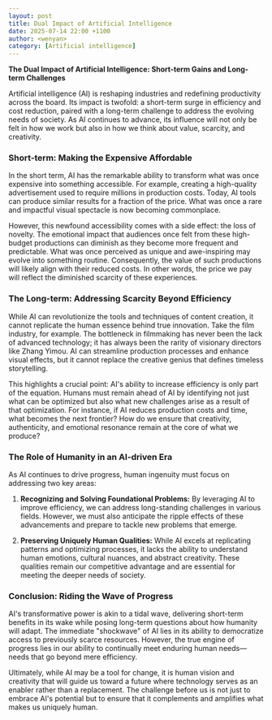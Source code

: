 ```yaml
---
layout: post
title: Dual Impact of Artificial Intelligence
date: 2025-07-14 22:00 +1100
author: <wenyan>
category: [Artificial intelligence]
--- 
```

**The Dual Impact of Artificial Intelligence: Short-term Gains and Long-term Challenges**

Artificial intelligence (AI) is reshaping industries and redefining productivity across the board. Its impact is twofold: a short-term surge in efficiency and cost reduction, paired with a long-term challenge to address the evolving needs of society. As AI continues to advance, its influence will not only be felt in how we work but also in how we think about value, scarcity, and creativity.

### **Short-term: Making the Expensive Affordable**

In the short term, AI has the remarkable ability to transform what was once expensive into something accessible. For example, creating a high-quality advertisement used to require millions in production costs. Today, AI tools can produce similar results for a fraction of the price. What was once a rare and impactful visual spectacle is now becoming commonplace.

However, this newfound accessibility comes with a side effect: the loss of novelty. The emotional impact that audiences once felt from these high-budget productions can diminish as they become more frequent and predictable. What was once perceived as unique and awe-inspiring may evolve into something routine. Consequently, the value of such productions will likely align with their reduced costs. In other words, the price we pay will reflect the diminished scarcity of these experiences.

### **The Long-term: Addressing Scarcity Beyond Efficiency**

While AI can revolutionize the tools and techniques of content creation, it cannot replicate the human essence behind true innovation. Take the film industry, for example. The bottleneck in filmmaking has never been the lack of advanced technology; it has always been the rarity of visionary directors like Zhang Yimou. AI can streamline production processes and enhance visual effects, but it cannot replace the creative genius that defines timeless storytelling.

This highlights a crucial point: AI's ability to increase efficiency is only part of the equation. Humans must remain ahead of AI by identifying not just what can be optimized but also what new challenges arise as a result of that optimization. For instance, if AI reduces production costs and time, what becomes the next frontier? How do we ensure that creativity, authenticity, and emotional resonance remain at the core of what we produce?

### **The Role of Humanity in an AI-driven Era**

As AI continues to drive progress, human ingenuity must focus on addressing two key areas:

1. **Recognizing and Solving Foundational Problems:** By leveraging AI to improve efficiency, we can address long-standing challenges in various fields. However, we must also anticipate the ripple effects of these advancements and prepare to tackle new problems that emerge.

2. **Preserving Uniquely Human Qualities:** While AI excels at replicating patterns and optimizing processes, it lacks the ability to understand human emotions, cultural nuances, and abstract creativity. These qualities remain our competitive advantage and are essential for meeting the deeper needs of society.

### **Conclusion: Riding the Wave of Progress**

AI's transformative power is akin to a tidal wave, delivering short-term benefits in its wake while posing long-term questions about how humanity will adapt. The immediate "shockwave" of AI lies in its ability to democratize access to previously scarce resources. However, the true engine of progress lies in our ability to continually meet enduring human needs—needs that go beyond mere efficiency.

Ultimately, while AI may be a tool for change, it is human vision and creativity that will guide us toward a future where technology serves as an enabler rather than a replacement. The challenge before us is not just to embrace AI's potential but to ensure that it complements and amplifies what makes us uniquely human.